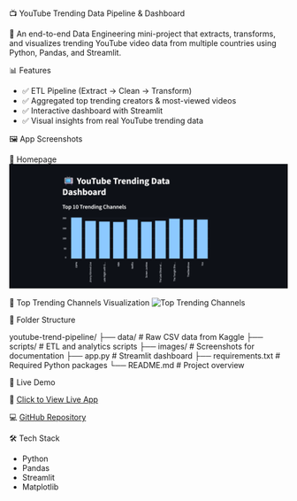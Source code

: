 📺 YouTube Trending Data Pipeline & Dashboard


🚀 An end-to-end Data Engineering mini-project that extracts, transforms, and visualizes trending YouTube video data from multiple countries using Python, Pandas, and Streamlit.



📊 Features
- ✅ ETL Pipeline (Extract → Clean → Transform)
- ✅ Aggregated top trending creators & most-viewed videos
- ✅ Interactive dashboard with Streamlit
- ✅ Visual insights from real YouTube trending data




🖼️ App Screenshots


🔹 Homepage
![App Homepage](images/dashboard1.png)


🔹 Top Trending Channels Visualization
![Top Trending Channels](dashboard2.png)



📂 Folder Structure

youtube-trend-pipeline/
├── data/ # Raw CSV data from Kaggle
├── scripts/ # ETL and analytics scripts
├── images/ # Screenshots for documentation
├── app.py # Streamlit dashboard
├── requirements.txt # Required Python packages
└── README.md # Project overview




 🚀 Live Demo

🔗 [Click to View Live App](https://vikansi-06-youtube-trend-pipeline-push.streamlit.app/)

💻 [GitHub Repository](https://github.com/yourusername/youtube-trend-pipeline)



🛠️ Tech Stack

- Python
- Pandas
- Streamlit
- Matplotlib
